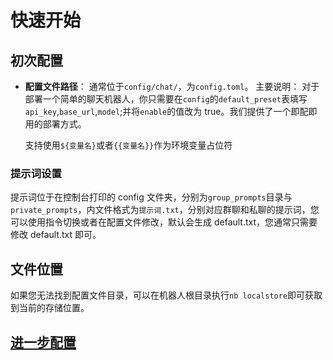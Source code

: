 # 快速开始

## 初次配置

- **配置文件路径**： 通常位于`config/chat/`，为`config.toml`。
  主要说明：
  对于部署一个简单的聊天机器人，你只需要在`config`的`default_preset`表填写`api_key`,`base_url`,`model`;并将`enable`的值改为 true。我们提供了一个即配即用的部署方式。

  支持使用`${变量名}`或者`{{变量名}}`作为环境变量占位符

### 提示词设置

提示词位于在控制台打印的 config 文件夹，分别为`group_prompts`目录与`private_prompts`，内文件格式为`提示词.txt`，分别对应群聊和私聊的提示词，您可以使用指令切换或者在配置文件修改，默认会生成 default.txt，您通常只需要修改 default.txt 即可。

## 文件位置

如果您无法找到配置文件目录，可以在机器人根目录执行`nb localstore`即可获取到当前的存储位置。

## [进一步配置](./next.md)
